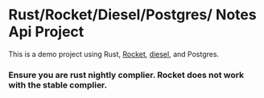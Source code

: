 # Rust/Rocket/Diesel/Postgres/ Notes Api Project

This is a demo project using Rust, [Rocket](https://rocket.rs/), [diesel](https://diesel.rs/), and Postgres.

### Ensure you are rust nightly complier. Rocket does not work with the stable complier.
